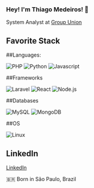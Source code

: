 ### Hey! I'm Thiago Medeiros! 👋

System Analyst at [Group Union](https://www.uniontelecom.com.br/) <br>

## Favorite Stack

##Languages:

![PHP](https://img.shields.io/badge/PHP-777BB4?style=for-the-badge&logo=php&logoColor=white)
![Python](https://img.shields.io/badge/Python-3776AB?style=for-the-badge&logo=python&logoColor=white)
![Javascript](https://img.shields.io/badge/JavaScript-F7DF1E?style=for-the-badge&logo=javascript&logoColor=black)

##Frameworks

![Laravel](https://img.shields.io/badge/Laravel-FF2D20?style=for-the-badge&logo=laravel&logoColor=white)
![React](https://img.shields.io/badge/React-20232A?style=for-the-badge&logo=react&logoColor=61DAFB)
![Node.js](https://img.shields.io/badge/Node.js-43853D?style=for-the-badge&logo=node.js&logoColor=white)


##Databases

![MySQL](https://img.shields.io/badge/MySQL-00000F?style=for-the-badge&logo=mysql&logoColor=white)
![MongoDB](https://www.linkedin.com/in/thiagomedeiros11/)

##OS

![Linux](https://img.shields.io/badge/Linux-E34F26?style=for-the-badge&logo=linux&logoColor=black)

## LinkedIn

[LinkedIn](https://www.linkedin.com/in/thiagomedeiros11/) 


🇧🇷 Born in São Paulo, Brazil <br>

 
